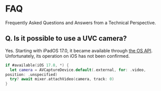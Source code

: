 # FAQ
Frequently Asked Questions and Answers from a Technical Perspective.

## Q. Is it possible to use a UVC camera?
Yes. Starting with iPadOS 17.0, it became available through [the OS API](https://developer.apple.com/documentation/avfoundation/avcapturedevice/devicetype-swift.struct/external). Unfortunately, its operation on iOS has not been confirmed.
```swift
if #available(iOS 17.0, *) {
  let camera = AVCaptureDevice.default(.external, for: .video,
position: .unspecified)
  try? await mixer.attachVideo(camera, track: 0)
}
```
